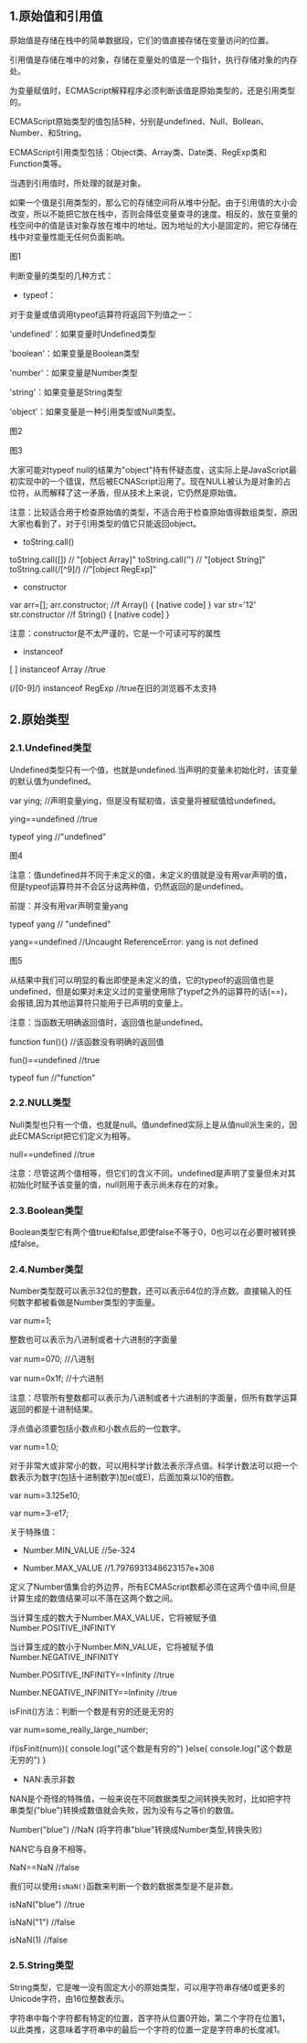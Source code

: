 ## 1.原始值和引用值

原始值是存储在栈中的简单数据段，它们的值直接存储在变量访问的位置。

引用值是存储在堆中的对象，存储在变量处的值是一个指针，执行存储对象的内存处。

为变量赋值时，ECMAScript解释程序必须判断该值是原始类型的，还是引用类型的。

ECMAScript原始类型的值包括5种，分别是undefined、Null、Bollean、Number、和String。

ECMAScript引用类型包括：Object类、Array类、Date类、RegExp类和Function类等。

当遇到引用值时，所处理的就是对象。

如果一个值是引用类型的，那么它的存储空间将从堆中分配。由于引用值的大小会改变，所以不能把它放在栈中，否则会降低变量查寻的速度。相反的，放在变量的栈空间中的值是该对象存放在堆中的地址。因为地址的大小是固定的，把它存储在栈中对变量性能无任何负面影响。

图1

判断变量的类型的几种方式：

* typeof：

对于变量或值调用typeof运算符将返回下列值之一：

'undefined'：如果变量时Undefined类型

'boolean'：如果变量是Boolean类型

'number'：如果变量是Number类型

'string'：如果变量是String类型

'object'：如果变量是一种引用类型或Null类型。

图2

图3

大家可能对typeof null的结果为"object"持有怀疑态度，这实际上是JavaScript最初实现中的一个错误，然后被ECNAScript沿用了。现在NULL被认为是对象的占位符，从而解释了这一矛盾，但从技术上来说，它仍然是原始值。

注意：比较适合用于检查原始值的类型，不适合用于检查原始值得数组类型，原因大家也看到了，对于引用类型的值它只能返回object。

* toString.call()

toString.call([]) // "[object Array]"
toString.call('')  // "[object String]"
toString.call(/[^9]/) //"[object RegExp]"

* constructor

var arr=[];
arr.constructor; //f Array() { [native code] }
var str='12'
str.constructor //f String() { [native code] }

注意：constructor是不太严谨的，它是一个可读可写的属性

* instanceof

[ ] instanceof Array  //true

(/[0-9]/) instanceof RegExp  //true在旧的浏览器不太支持

## 2.原始类型

### 2.1.Undefined类型

Undefined类型只有一个值，也就是undefined.当声明的变量未初始化时，该变量的默认值为undefined。

var ying;   //声明变量ying，但是没有赋初值，该变量将被赋值给undefined。

ying==undefined //true

typeof ying //"undefined"

图4

注意：值undefined并不同于未定义的值，未定义的值就是没有用var声明的值，但是typeof运算符并不会区分这两种值，仍然返回的是undefined。

前提：并没有用var声明变量yang

typeof yang  // "undefined"

yang==undefined  //Uncaught ReferenceError: yang is not defined

图5

从结果中我们可以明显的看出即使是未定义的值，它的typeof的返回值也是undefined，但是如果对未定义过的变量使用除了typef之外的运算符的话(==)，会报错,因为其他运算符只能用于已声明的变量上。


注意：当函数无明确返回值时，返回值也是undefined。


function fun(){} //该函数没有明确的返回值

fun()==undefined  //true

typeof fun   //"function"

### 2.2.NULL类型

Null类型也只有一个值，也就是null。值undefined实际上是从值null派生来的，因此ECMAScript把它们定义为相等。

null==undefined   //true

注意：尽管这两个值相等，但它们的含义不同。undefined是声明了变量但未对其初始化时赋予该变量的值，null则用于表示尚未存在的对象。

### 2.3.Boolean类型

Boolean类型它有两个值true和false,即使false不等于0，0也可以在必要时被转换成false。

### 2.4.Number类型

Number类型既可以表示32位的整数，还可以表示64位的浮点数。直接输入的任何数字都被看做是Number类型的字面量。

var num=1;

整数也可以表示为八进制或者十六进制的字面量

var num=070; //八进制

var num=0x1f; //十六进制

注意：尽管所有整数都可以表示为八进制或者十六进制的字面量，但所有数学运算返回的都是十进制结果。

浮点值必须要包括小数点和小数点后的一位数字。

var num=1.0;

对于非常大或非常小的数，可以用科学计数法表示浮点值。科学计数法可以把一个数表示为数字(包括十进制数字)加e(或E)，后面加乘以10的倍数。

var num=3.125e10;

var num=3-e17;

关于特殊值：

* Number.MIN_VALUE //5e-324

* Number.MAX_VALUE  //1.7976931348623157e+308

定义了Number值集合的外边界，所有ECMAScript数都必须在这两个值中间,但是计算生成的数值结果可以不落在这两个数之间。

当计算生成的数大于Number.MAX_VALUE，它将被赋予值Number.POSITIVE_INFINITY

当计算生成的数小于Number.MIN_VALUE，它将被赋予值Number.NEGATIVE_INFINITY

Number.POSITIVE_INFINITY==Infinity  //true

Number.NEGATIVE_INFINITY==Infinity  //true

isFinit()方法：判断一个数是有穷的还是无穷的


var num=some_really_large_number;

if(isFinit(num)){
    console.log("这个数是有穷的")
}else{
    console.log("这个数是无穷的")
}

* NAN:表示非数

NAN是个奇怪的特殊值，一般来说在不同数据类型之间转换失败时，比如把字符串类型("blue")转换成数值就会失败，因为没有与之等价的数值。

Number("blue")  //NaN (将字符串"blue"转换成Number类型,转换失败)

NAN它与自身不相等。

NaN==NaN   //false

我们可以使用`isNaN()`函数来判断一个数的数据类型是不是非数。

isNaN("blue") //true

isNaN("1")  //false

isNaN(1)  //false

### 2.5.String类型

String类型，它是唯一没有固定大小的原始类型，可以用字符串存储0或更多的Unicode字符，由16位整数表示。

字符串中每个字符都有特定的位置，首字符从位置0开始，第二个字符在位置1，以此类推，这意味着字符串中的最后一个字符的位置一定是字符串的长度减1。

